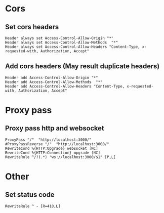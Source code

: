 # Cors
## Set cors headers
```
Header always set Access-Control-Allow-Origin "*"
Header always set Access-Control-Allow-Methods  "*"
Header always set Access-Control-Allow-Headers "Content-Type, x-requested-with, Authorization, Accept"
```
## Add cors headers (May result duplicate headers)
```
Header add Access-Control-Allow-Origin "*"
Header add Access-Control-Allow-Methods  "*"
Header add Access-Control-Allow-Headers "Content-Type, x-requested-with, Authorization, Accept"
```
# Proxy pass
## Proxy pass http and websocket
```
ProxyPass "/"  "http://localhost:3000/"
#ProxyPassReverse "/"  "http://localhost:3000/"
RewriteCond %{HTTP:Upgrade} websocket [NC]
RewriteCond %{HTTP:Connection} upgrade [NC]
RewriteRule ^/?(.*) "ws://localhost:3000/$1" [P,L]
```

# Other
## Set status code
```
RewriteRule ^ - [R=410,L]
```
